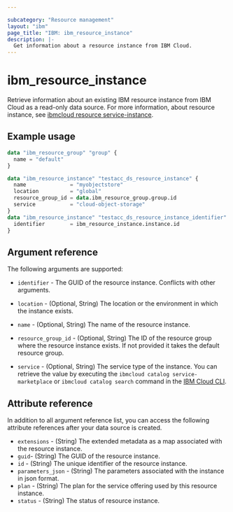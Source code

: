 ```yaml
---

subcategory: "Resource management"
layout: "ibm"
page_title: "IBM: ibm_resource_instance"
description: |-
  Get information about a resource instance from IBM Cloud.
---
```


# ibm_resource_instance
Retrieve information about an existing IBM resource instance from IBM Cloud as a read-only data source. For more information, about resource instance, see [ibmcloud resource service-instance](https://cloud.ibm.com/docs/account?topic=cli-ibmcloud_commands_resource#ibmcloud_resource_service_instance).

## Example usage

```terraform
data "ibm_resource_group" "group" {
  name = "default"
}

data "ibm_resource_instance" "testacc_ds_resource_instance" {
  name              = "myobjectstore"
  location          = "global"
  resource_group_id = data.ibm_resource_group.group.id
  service           = "cloud-object-storage"
}
data "ibm_resource_instance" "testacc_ds_resource_instance_identifier" {
  identifier        = ibm_resource_instance.instance.id
}
```

## Argument reference

The following arguments are supported:

- `identifier` - The GUID of the resource instance. Conflicts with other arguments.

- `location` - (Optional, String) The location or the environment in which the instance exists.
- `name` - (Optional, String) The name of the resource instance.
- `resource_group_id` - (Optional, String) The ID of the resource group where the resource instance exists. If not provided it takes the default resource group.
- `service` - (Optional, String) The service type of the instance. You can retrieve the value by executing the `ibmcloud catalog service-marketplace` or `ibmcloud catalog search` command in the [IBM Cloud CLI](https://cloud.ibm.com/docs/cli?topic=cloud-cli-getting-started).

## Attribute reference
In addition to all argument reference list, you can access the following attribute references after your data source is created. 

- `extensions` - (String) The extended metadata as a map associated with the resource instance.
- `guid`- (String) The GUID of the resource instance.
- `id` - (String) The unique identifier of the resource instance.
- `parameters_json` - (String) The parameters associated with the instance in json format.
- `plan` - (String) The plan for the service offering used by this resource instance.
- `status` - (String) The status of resource instance.
